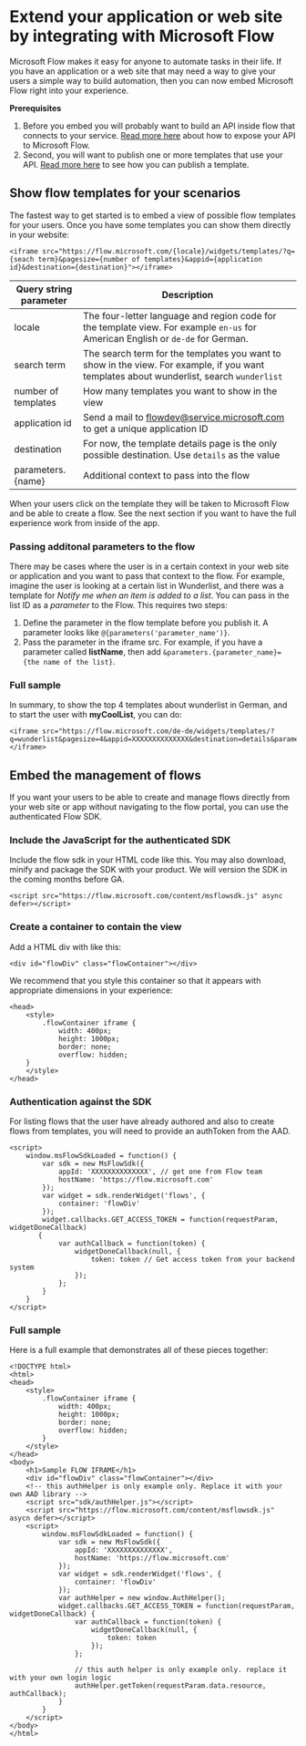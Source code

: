 <properties
    pageTitle="Embed the Flow experience | Microsoft Flow"
    description="Embed the Microsoft Flow experiences into your web site or application"
    services=""
    suite="flow"
    documentationCenter="na"
    authors="bbarath"
    manager="erikre"
    editor=""
    tags=""
 />
<tags
    ms.service="flow"
    ms.devlang="na"
    ms.topic="article"
    ms.tgt_pltfrm="na"
    ms.workload="na"
   ms.date="09/07/2016"
    ms.author="barathb"/>

# Extend your application or web site by integrating with Microsoft Flow #
Microsoft Flow makes it easy for anyone to automate tasks in their life. If you have an application or a web site that may need a way to give your users a simple way to build automation, then you can now embed Microsoft Flow right into your experience.

**Prerequisites**

1. Before you embed you will probably want to build an API inside flow that connects to your service. [Read more here](get-started-flow-dev.md) about how to expose your API to Microsoft Flow.
2. Second, you will want to publish one or more templates that use your API. [Read more here](publish-a-template.md) to see how you can publish a template.

## Show flow templates for your scenarios ##

The fastest way to get started is to embed a view of possible flow templates for your users. Once you have some templates you can show them directly in your website:

```
<iframe src="https://flow.microsoft.com/{locale}/widgets/templates/?q={seach term}&pagesize={number of templates}&appid={application id}&destination={destination}"></iframe>
```

| Query string parameter  | Description                                                                                                                      |
|-------------------------|----------------------------------------------------------------------------------------------------------------------------------|
| locale                  | The four-letter language and region code for the template view. For example `en-us` for American English or `de-de` for German.  |
| search term             | The search term for the templates you want to show in the view. For example, if you want templates about wunderlist, search `wunderlist` |
| number of templates     | How many templates you want to show in the view |
| application id          | Send a mail to flowdev@service.microsoft.com to get a unique application ID |
| destination             | For now, the template details page is the only possible destination. Use `details` as the value |
| parameters.{name}       | Additional context to pass into the flow |

When your users click on the template they will be taken to Microsoft Flow and be able to create a flow. See the next section if you want to have the full experience work from inside of the app.

### Passing additonal parameters to the flow ###

There may be cases where the user is in a certain context in your web site or application and you want to pass that context to the flow. For example, imagine the user is looking at a certain list in Wunderlist, and there was a template for *Notify me when an item is added to a list*. You can pass in the list ID as a *parameter* to the Flow. This requires two steps:

1. Define the parameter in the flow template before you publish it. A parameter looks like `@{parameters('parameter_name')}`. 
2. Pass the parameter in the iframe src. For example, if you have a parameter called **listName**, then add `&parameters.{parameter_name}={the name of the list}`. 

### Full sample ###

In summary, to show the top 4 templates about wunderlist in German, and to start the user with **myCoolList**, you can do:

```
<iframe src="https://flow.microsoft.com/de-de/widgets/templates/?q=wunderlist&pagesize=4&appid=XXXXXXXXXXXXXX&destination=details&parameters.listName=myCoolList"></iframe>
```

## Embed the management of flows ##

If you want your users to be able to create and manage flows directly from your web site or app without navigating to the flow portal, you can use the authenticated Flow SDK. 

### Include the JavaScript for the authenticated SDK ###
Include the flow sdk in your HTML code like this. You may also download, minify and package the SDK with your product. We will version the SDK in the coming months before GA.

```
<script src="https://flow.microsoft.com/content/msflowsdk.js" async defer></script>
```

### Create a container to contain the view ###
Add a HTML div with like this:

```
<div id="flowDiv" class="flowContainer"></div>
```

We recommend that you style this container so that it appears with appropriate dimensions in your experience:

```
<head>
    <style>
        .flowContainer iframe {
            width: 400px;
            height: 1000px;
            border: none;
            overflow: hidden;
    }
    </style>
</head>
```

### Authentication against the SDK ###
For listing flows that the user have already authored and also to create flows from templates, you will need to provide an authToken from the AAD.

```
<script>
    window.msFlowSdkLoaded = function() {
        var sdk = new MsFlowSdk({
            appId: 'XXXXXXXXXXXXXX', // get one from Flow team
            hostName: 'https://flow.microsoft.com'
        });
        var widget = sdk.renderWidget('flows', {
            container: 'flowDiv'
        });
        widget.callbacks.GET_ACCESS_TOKEN = function(requestParam, widgetDoneCallback)
       {
            var authCallback = function(token) {
                widgetDoneCallback(null, {
                    token: token // Get access token from your backend system
                });
            };
        }
    } 
</script>
```

### Full sample ###

Here is a full example that demonstrates all of these pieces together:

```
<!DOCTYPE html>
<html>
<head>
    <style>
        .flowContainer iframe {
            width: 400px;
            height: 1000px;
            border: none;
            overflow: hidden;
        }
    </style>
</head>
<body>
    <h1>Sample FLOW IFRAME</h1>
    <div id="flowDiv" class="flowContainer"></div>
    <!-- this authHelper is only example only. Replace it with your own AAD library -->
    <script src="sdk/authHelper.js"></script>
    <script src="https://flow.microsoft.com/content/msflowsdk.js" asycn defer></script>
    <script>
        window.msFlowSdkLoaded = function() {
            var sdk = new MsFlowSdk({
                appId: 'XXXXXXXXXXXXXX',
                hostName: 'https://flow.microsoft.com'
            });
            var widget = sdk.renderWidget('flows', {
                container: 'flowDiv'
            });
            var authHelper = new window.AuthHelper();
            widget.callbacks.GET_ACCESS_TOKEN = function(requestParam, widgetDoneCallback) {
                var authCallback = function(token) {
                    widgetDoneCallback(null, {
                        token: token
                    });
                };

                // this auth helper is only example only. replace it with your own login logic
                authHelper.getToken(requestParam.data.resource, authCallback);
            }
        }
    </script>
</body>
</html>
```
